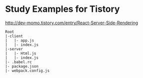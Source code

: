 # Study Examples for Tistory
http://dev-momo.tistory.com/entry/React-Server-Side-Rendering

```
Root
|-client
|   |- app.js
|   |- index.js
|-server
|   |- Html.js
|   |- index.js
|- .babel.rc
|- package.json
|- webpack.config.js
```